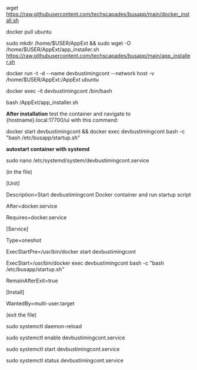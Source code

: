 wget https://raw.githubusercontent.com/techscapades/busapp/main/docker_install.sh

docker pull ubuntu

sudo mkdir /home/$USER/AppExt && sudo wget -O /home/$USER/AppExt/app_installer.sh https://raw.githubusercontent.com/techscapades/busapp/main/app_installer.sh

docker run -t -d --name devbustimingcont --network host -v /home/$USER/AppExt:/AppExt ubuntu

docker exec -it devbustimingcont /bin/bash

bash /AppExt/app_installer.sh

**After installation**
test the container and navigate to {hostname}.local:17700/ui with this command:

docker start devbustimingcont && docker exec devbustimingcont bash -c "bash /etc/busapp/startup.sh"

**autostart container with systemd**

sudo nano /etc/systemd/system/devbustimingcont.service

(in the file)

[Unit]

Description=Start devbustimingcont Docker container and run startup script

After=docker.service

Requires=docker.service

[Service]

Type=oneshot

ExecStartPre=/usr/bin/docker start devbustimingcont

ExecStart=/usr/bin/docker exec devbustimingcont bash -c "bash /etc/busapp/startup.sh"

RemainAfterExit=true

[Install]

WantedBy=multi-user.target

(exit the file)

sudo systemctl daemon-reload

sudo systemctl enable devbustimingcont.service

sudo systemctl start devbustimingcont.service

sudo systemctl status devbustimingcont.service
